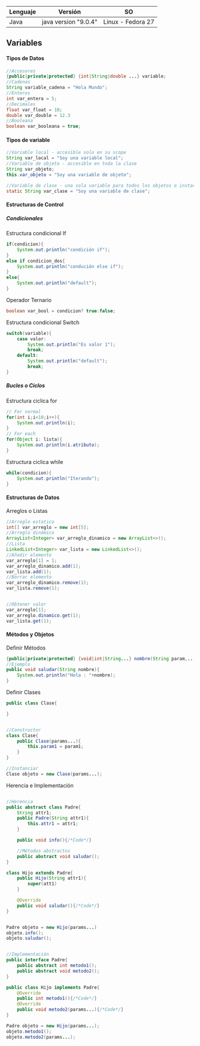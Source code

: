| Lenguaje | Versión              | SO                |
| -------- | ---------------------| ----------------- |
| Java     | java version "9.0.4" | Linux - Fedora 27 |

## Variables
#### Tipos de Datos
```java
//Accesores
{public|private|protected} {int|String|double ...} variable;
//Cadenas
String variable_cadena = "Hola Mundo";
//Enteros
int var_entera = 5;
//Decimales
float var_float = 10;
double var_double = 12.3
//Booleana
boolean var_booleana = true;
```
#### Tipos de variable
```java
//Variable local - accesible solo en su scope
String var_local = "Soy una variable local";
//Variable de objeto - accesible en toda la clase
String var_objeto;
this.var_objeto = "Soy una variable de objeto";

//Variable de clase - una sola variable para todos los objetos o instacia de la clase
static String var_clase = "Soy una variable de clase";
```
#### Estructuras de Control

##### Condicionales
Estructura condicional If
```java
if(condicion){
    System.out.println("condición if");
}
else if condicion_dos{
    System.out.println("condución else if");    
}
else{
    System.out.println("default");        
}
```

Operador Ternario
```java
boolean var_bool = condicion? true:false;
```

Estructura condicional Switch
```java
switch(variable){
    case valor:
        System.out.println("Es valor 1");  
        break;
    default:
        System.out.println("default");  
        break;
}
```

##### Bucles o Ciclos
Estructura ciclica for

```java
// For normal
for(int i;i<10;i++){
    System.out.println(i);  
}
// For each
for(Object i: lista){
    System.out.println(i.atributo);  
}
```

Estructura ciclica while
```java
while(condicion){
    System.out.println("Iterando");  
}
```
#### Estructuras de Datos
Arreglos o Listas
```java
//Arreglo estatico
int[] var_arreglo = new int[5];
//Arreglo dinámico
ArrayList<Integer> var_arreglo_dinamico = new ArrayList<>();
//Lista
LinkedList<Integer> var_lista = new LinkedList<>();
//Añadir elemento
var_arreglo[1] = 1;
var_arreglo_dinamico.add(1);
var_lista.add(1);
//Borrar elemento
var_arreglo_dinamico.remove(1);
var_lista.remove(1);


//Obtener valor
var_arreglo[1];
var_arreglo.dinamico.get(1);
var_lista.get(1);
```
#### Métodos y Objetos
Definir Métodos
```java
{public|private|protected} {void|int|String...} nombre(String param,...){}
//Ejemplo
public void saludar(String nombre){
    System.out.println("Hola : "+nombre);  
}
```

Definir Clases
```java
public class Clase{

}


//Constructor
class Clase{
    public Clase(params...){
        this.param1 = param1;
    }
}

//Instanciar
Clase objeto = new Clase(params...);
```

Herencia e Implementación
```java

//Herencia
public abstract class Padre{
    String attr1;
    public Padre(String attr1){
        this.attr1 = attr1;
    }

    public void info(){/*Code*/}

    //Métodos abstractos
    public abstract void saludar();
}

class Hijo extends Padre{
    public Hijo(String attr1){
        super(att1)
    }

    @Override
    public void saludar(){/*Code*/}
}


Padre objeto = new Hijo(params...)
objeto.info();
objeto.saludar();


//Implementación
public interface Padre{
    public abstract int metodo1();
    public abstract void metodo2();
}

public class Hijo implements Padre{
    @Override
    public int metodo1(){/*Code*/}
    @Override
    public void metodo2(params...){/*Code*/}
}

Padre objeto = new Hijo(params...);
objeto.metodo1();
objeto.metodo2(params...);
```